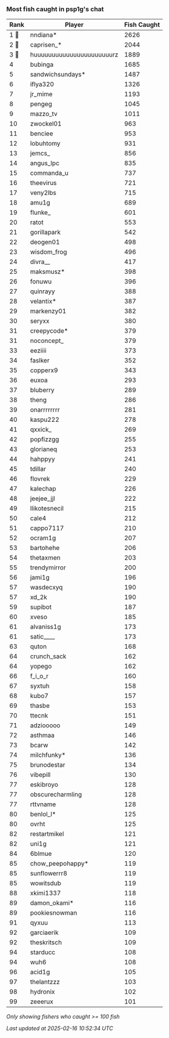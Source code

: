 ### Most fish caught in psp1g's chat
| Rank | Player | Fish Caught |
|------|--------|-----------|
| 1 🥇  | nndiana*  | 2626 |
| 2 🥈  | caprisen_*  | 2044 |
| 3 🥉  | huuuuuuuuuuuuuuuuuuuuuurz  | 1889 |
| 4  | bubinga  | 1685 |
| 5  | sandwichsundays*  | 1487 |
| 6  | iflya320  | 1326 |
| 7  | jr_mime  | 1193 |
| 8  | pengeg  | 1045 |
| 9  | mazzo_tv  | 1011 |
| 10  | zwockel01  | 963 |
| 11  | benciee  | 953 |
| 12  | lobuhtomy  | 931 |
| 13  | jemcs_  | 856 |
| 14  | angus_lpc  | 835 |
| 15  | commanda_u  | 737 |
| 16  | theevirus  | 721 |
| 17  | veny2lbs  | 715 |
| 18  | amu1g  | 689 |
| 19  | flunke_  | 601 |
| 20  | ratot  | 553 |
| 21  | gorillapark  | 542 |
| 22  | deogen01  | 498 |
| 23  | wisdom_frog  | 496 |
| 24  | divra__  | 417 |
| 25  | maksmusz*  | 398 |
| 26  | fonuwu  | 396 |
| 27  | quinrayy  | 388 |
| 28  | velantix*  | 387 |
| 29  | markenzy01  | 382 |
| 30  | seryxx  | 380 |
| 31  | creepycode*  | 379 |
| 31  | noconcept_  | 379 |
| 33  | eeziiii  | 373 |
| 34  | faslker  | 352 |
| 35  | copperx9  | 343 |
| 36  | euxoa  | 293 |
| 37  | bluberry  | 289 |
| 38  | theng  | 286 |
| 39  | onarrrrrrrr  | 281 |
| 40  | kaspu222  | 278 |
| 41  | qxxick_  | 269 |
| 42  | popfizzgg  | 255 |
| 43  | glorianeq  | 253 |
| 44  | hahppyy  | 241 |
| 45  | tdillar  | 240 |
| 46  | flovrek  | 229 |
| 47  | kalechap  | 226 |
| 48  | jeejee_jjl  | 222 |
| 49  | llikotesnecil  | 215 |
| 50  | cale4  | 212 |
| 51  | cappo7117  | 210 |
| 52  | ocram1g  | 207 |
| 53  | bartohehe  | 206 |
| 54  | thetaxmen  | 203 |
| 55  | trendymirror  | 200 |
| 56  | jami1g  | 196 |
| 57  | wasdecxyq  | 190 |
| 57  | xd_2k  | 190 |
| 59  | supibot  | 187 |
| 60  | xveso  | 185 |
| 61  | alvaniss1g  | 173 |
| 61  | satic____  | 173 |
| 63  | quton  | 168 |
| 64  | crunch_sack  | 162 |
| 64  | yopego  | 162 |
| 66  | f_i_o_r  | 160 |
| 67  | syxtuh  | 158 |
| 68  | kubo7  | 157 |
| 69  | thasbe  | 153 |
| 70  | ttecnk  | 151 |
| 71  | adziooooo  | 149 |
| 72  | asthmaa  | 146 |
| 73  | bcarw  | 142 |
| 74  | milchfunky*  | 136 |
| 75  | brunodestar  | 134 |
| 76  | vibepill  | 130 |
| 77  | eskibroyo  | 128 |
| 77  | obscurecharmling  | 128 |
| 77  | rttvname  | 128 |
| 80  | benlol_l*  | 125 |
| 80  | ovrht  | 125 |
| 82  | restartmikel  | 121 |
| 82  | uni1g  | 121 |
| 84  | 6blmue  | 120 |
| 85  | chow_peepohappy*  | 119 |
| 85  | sunflowerrr8  | 119 |
| 85  | wowitsdub  | 119 |
| 88  | xkimi1337  | 118 |
| 89  | damon_okami*  | 116 |
| 89  | pookiesnowman  | 116 |
| 91  | qyxuu  | 113 |
| 92  | garciaerik  | 109 |
| 92  | theskritsch  | 109 |
| 94  | starducc  | 108 |
| 94  | wuh6  | 108 |
| 96  | acid1g  | 105 |
| 97  | thelantzzz  | 103 |
| 98  | hydronix  | 102 |
| 99  | zeeerux  | 101 |

_Only showing fishers who caught >= 100 fish_

_Last updated at 2025-02-16 10:52:34 UTC_